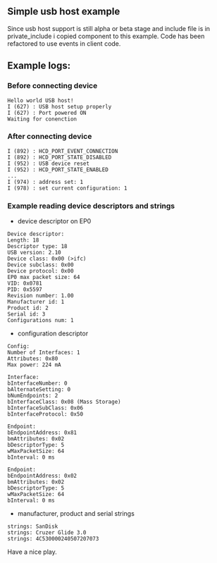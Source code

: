 ## Simple usb host example 
Since usb host support is still alpha or beta stage and include file is in private_include i copied component to this example. 
Code has been refactored to use events in client code. 

## Example logs:

### Before connecting device
```
Hello world USB host!
I (627) : USB host setup properly
I (627) : Port powered ON
Waiting for conenction
```

### After connecting device
```
I (892) : HCD_PORT_EVENT_CONNECTION
I (892) : HCD_PORT_STATE_DISABLED
I (952) : USB device reset
I (952) : HCD_PORT_STATE_ENABLED
...
I (974) : address set: 1
I (978) : set current configuration: 1
```

### Example reading device descriptors and strings
- device descriptor on EP0
```
Device descriptor:
Length: 18
Descriptor type: 18
USB version: 2.10
Device class: 0x00 (>ifc)
Device subclass: 0x00
Device protocol: 0x00
EP0 max packet size: 64
VID: 0x0781
PID: 0x5597
Revision number: 1.00
Manufacturer id: 1
Product id: 2
Serial id: 3
Configurations num: 1
```

- configuration descriptor
```
Config:
Number of Interfaces: 1
Attributes: 0x80
Max power: 224 mA

Interface:
bInterfaceNumber: 0
bAlternateSetting: 0
bNumEndpoints: 2
bInterfaceClass: 0x08 (Mass Storage)
bInterfaceSubClass: 0x06
bInterfaceProtocol: 0x50

Endpoint:
bEndpointAddress: 0x81
bmAttributes: 0x02
bDescriptorType: 5
wMaxPacketSize: 64
bInterval: 0 ms

Endpoint:
bEndpointAddress: 0x02
bmAttributes: 0x02
bDescriptorType: 5
wMaxPacketSize: 64
bInterval: 0 ms
```

- manufacturer, product and serial strings
```
strings: SanDisk
strings: Cruzer Glide 3.0
strings: 4C530000240507207073
```


Have a nice play.
